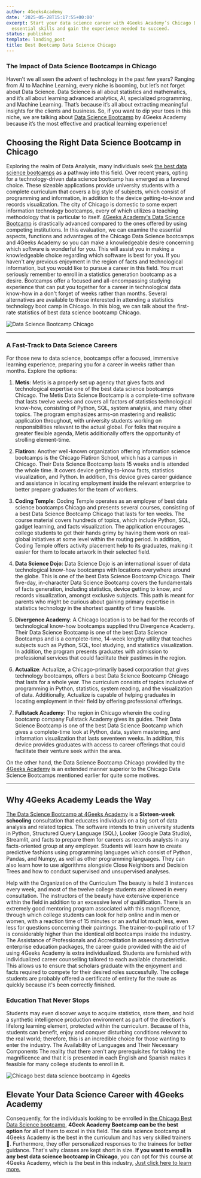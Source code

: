 ```yaml
---
author: 4GeeksAcademy
date: '2025-05-28T15:17:55+00:00'
excerpt: Start your data science career with 4Geeks Academy’s Chicago Bootcamp. Learn
  essential skills and gain the experience needed to succeed.
status: published
template: landing_post
title: Best Bootcamp Data Science Chicago
---
```

### The Impact of Data Science Bootcamps in Chicago

Haven’t we all seen the advent of technology in the past few years? Ranging from AI to Machine Learning, every niche is booming, but let’s not forget about Data Science. Data Science is all about statistics and mathematics, and it’s all about learning advanced analytics, AI, specialized programming, and Machine Learning. 
That’s because it’s all about extracting meaningful insights for the clients and business. So, if you want to dip your toes in this niche, we are talking about [Data Science Bootcamp](https://4geeksacademy.com/us/coding-bootcamps/datascience-machine-learning) by 4Geeks Academy because it’s the most effective and practical learning experience!

## Choosing the Right Data Science Bootcamp in Chicago 

Exploring the realm of Data Analysis, many individuals seek [the best data science bootcamps](https://4geeksacademy.com/us/data-science-bootcamp/data-science-bootcamp) as a pathway into this field. Over recent years, opting for a technology-driven data science bootcamp has emerged as a favored choice. These sizeable applications provide university students with a complete curriculum that covers a big style of subjects, which consist of programming and information, in addition to the device getting-to-know and records visualization. The city of Chicago is domestic to some expert information technology bootcamps, every of which utilizes a teaching methodology that is particular to itself. [4Geeks Academy's Data Science Bootcamp](https://4geeksacademy.com/us/coding-bootcamps/datascience-machine-learning) is drastically advanced compared to the ones offered by using competing institutions. In this evaluation, we can examine the essential aspects, functions and advantages of the Chicago Data Science bootcamps and 4Geeks Academy so you can make a knowledgeable desire concerning which software is wonderful for you. This will assist you in making a knowledgeable choice regarding which software is best for you.
If you haven't any previous enjoyment in the region of facts and technological information, but you would like to pursue a career in this field. You must seriously remember to enroll in a statistics generation bootcamp as a desire. Bootcamps offer a focused and all-encompassing studying experience that can put you together for a career in technological data know-how in a don't forget of weeks rather than months. Several alternatives are available to those interested in attending a statistics technology boot camp in Chicago. In this blog, we can talk about the first-rate statistics of best data science bootcamp Chicago.

![Data Science Bootcamp Chicago](https://breathecode.herokuapp.com/v1/media/file/chicago-background-jpg)

---
### A Fast-Track to Data Science Careers

For those new to data science, bootcamps offer a focused, immersive learning experience, preparing you for a career in weeks rather than months. Explore the options:

1. **Metis**: Metis is a properly set up agency that gives facts and technological expertise one of the best data science bootcamps Chicago. The Metis Data Science Bootcamp is a complete-time software that lasts twelve weeks and covers all factors of statistics technological know-how, consisting of Python, SQL, system analysis, and many other topics. The program emphasizes arms-on mastering and realistic application throughout, with university students working on responsibilities relevant to the actual global. For folks that require a greater flexible agenda, Metis additionally offers the opportunity of strolling element-time.

2. **Flatiron**: Another well-known organization offering information science bootcamps is the Chicago Flatiron School, which has a campus in Chicago. Their Data Science Bootcamp lasts 15 weeks and is attended the whole time. It covers device getting-to-know facts, statistics visualization, and Python. In addition, this device gives career guidance and assistance in locating employment inside the relevant enterprise to better prepare graduates for the team of workers.

3. **Coding Temple**: Coding Temple operates as an employer of best data science bootcamps Chicago and presents several courses, consisting of a best Data Science Bootcamp Chicago that lasts for ten weeks. The course material covers hundreds of topics, which include Python, SQL, gadget learning, and facts visualization. The application encourages college students to get their hands grimy by having them work on real-global initiatives at some level within the routing period. In addition, Coding Temple offers activity placement help to its graduates, making it easier for them to locate artwork in their selected field.

4. **Data Science Dojo**: Data Science Dojo is an international issuer of data technological know-how bootcamps with locations everywhere around the globe. This is one of the best Data Science Bootcamp Chicago. Their five-day, in-character Data Science Bootcamp covers the fundamentals of facts generation, including statistics, device getting to know, and records visualization, amongst exclusive subjects. This path is meant for parents who might be curious about gaining primary expertise in statistics technology in the shortest quantity of time feasible.

5. **Divergence Academy**: A Chicago location is to be had for the records of technological know-how bootcamps supplied thru Divergence Academy. Their Data Science Bootcamp is one of the best Data Science Bootcamps and is a complete-time, 14-week lengthy utility that teaches subjects such as Python, SQL, tool studying, and statistics visualization. In addition, the program presents graduates with admission to professional services that could facilitate their pastimes in the region.

6. **Actualize**:  Actualize, a Chicago-primarily based corporation that gives technology bootcamps, offers a best Data Science Bootcamp Chicago that lasts for a whole year. The curriculum consists of topics inclusive of programming in Python, statistics, system reading, and the visualization of data. Additionally, Actualize is capable of helping graduates in locating employment in their field by offering professional offerings.

7. **Fullstack Academy**: The region in Chicago wherein the coding bootcamp company Fullstack Academy gives its guides. Their Data Science Bootcamp is one of the best Data Science Bootcamp which gives a complete-time look at Python, data, system mastering, and information visualization that lasts seventeen weeks. In addition, this device provides graduates with access to career offerings that could facilitate their venture seek within the area.


On the other hand, the Data Science Bootcamp Chicago provided by the [4Geeks Academy](https://4geeksacademy.com/us/coding-campus/coding-bootcamp-chicago) is an extended manner superior to the Chicago Data Science Bootcamps mentioned earlier for quite some motives.

---
## Why 4Geeks Academy Leads the Way

[The Data Science Bootcamp at 4Geeks Academy](https://4geeksacademy.com/us/coding-bootcamps/datascience-machine-learning) is a **Sixteen-week schooling** consultation that educates individuals on a big sort of data analysis and related topics. The software intends to train university students in Python, Structured Query Language (SQL), Looker (Google Data Studio), Streamlit, and facts to prepare them for careers as records analysts in any facts-oriented group at any employer. Students will learn how to create predictive fashions using programming languages which consist of Python, Pandas, and Numpy, as well as other programming languages. They can also learn how to use algorithms alongside Close Neighbors and Decision Trees and how to conduct supervised and unsupervised analyses.

Help with the Organization of the Curriculum
The beauty is held 3 instances every week, and most of the twelve college students are allowed in every consultation. The instructors of the beauty have extensive experience within the field in addition to an excessive level of qualification. There is an extremely good mentoring program associated with this magnificence, through which college students can look for help online and in men or women, with a reaction time of 15 minutes or an awful lot much less, even less for questions concerning their paintings. The trainer-to-pupil ratio of 1:7 is considerably higher than the identical old bootcamps inside the industry.
The Assistance of Professionals and Accreditation
In assessing distinctive enterprise education packages, the career guide provided with the aid of using 4Geeks Academy is extra individualized. Students are furnished with individualized career counselling tailored to each available characteristic. This allows us to ensure that scholars graduate with the enjoyment and facts required to compete for their desired roles successfully. The college students are probably offered a certificate of entirety for the route as quickly because it's been correctly finished.

### Education That Never Stops

Students may even discover ways to acquire statistics, store them, and hold a synthetic intelligence production environment as part of the direction's lifelong learning element, protected within the curriculum. Because of this, students can benefit, enjoy and conquer disturbing conditions relevant to the real world; therefore, this is an incredible choice for those wanting to enter the industry.
The Availability of Languages and Their Necessary Components
The reality that there aren't any prerequisites for taking the magnificence and that it is presented in each English and Spanish makes it feasible for many college students to enroll in it.


![Chicago best data science bootcamp in 4geeks](https://breathecode.herokuapp.com/v1/media/file/chicago-sculpture-jpg)

## Elevate Your Data Science Career with 4Geeks Academy
Consequently, for the individuals looking to be enrolled in [the Chicago Best Data Science bootcamp](https://4geeksacademy.com/us/coding-bootcamps/datascience-machine-learning), **4Geek Academy Bootcamp can be the best option** for all of them to excel in this field. The data science bootcamp at 4Geeks Academy is the best in the curriculum and has very skilled trainers 🔧. Furthermore, they offer personalized responses to the trainees for better guidance. That's why classes are kept short in size. **If you want to enroll in any best data science bootcamp in Chicago**, you can opt for this course at 4Geeks Academy, which is the best in this industry, [Just click here to learn more. ](https://4geeksacademy.com/us/coding-bootcamps/datascience-machine-learning)